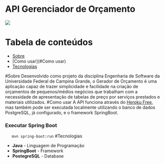 # API Gerenciador de Orçamento
![](Logo_gerenciador_Orçamento.png)

Tabela de conteúdos
=================
<!--ts-->
* [Sobre](#Sobre)
* [Como usar](#Como usar)
* [Tecnologias](#Tecnologias)
<!--te-->
#Sobre
Desenvolvido como projeto da disciplina Engenharia de Software da Universidade Federal de Campina Grande, o Gerador de Orçamento é uma aplicação capaz de trazer simplicidade e facilidade na criação de orçamentos de pequenos/médios negócios que trabalham com a necessidade de apresentação de tabelas de preço por serviços prestados e materiais utilizados.
#Como usar
A API funciona através do [Heroku Free](https://srv-budget-dev.herokuapp.com/ "Heroku Free"), mas também pode ser executada localmente utilizando o banco de dados PostgreSQL, já configurado, e o framework SpringBoot.
### Executar Spring Boot
`	 mvn spring-boot:run `
#Tecnologias
* **Java** - Linguagem de Programação
* **SpringBoot** - Framework
* **PostegreSQL** - Database
